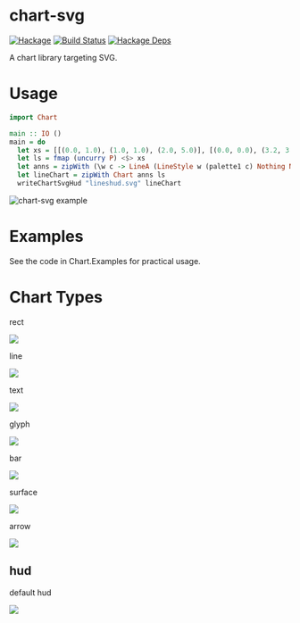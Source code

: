 chart-svg
=========
[![Hackage](https://img.shields.io/hackage/v/chart-svg.svg)](https://hackage.haskell.org/package/chart-svg)
[![Build Status](https://github.com/tonyday567/chart-svg/workflows/haskell-ci/badge.svg)](https://github.com/tonyday567/chart-svg/actions?query=workflow%3Ahaskell-ci) [![Hackage Deps](https://img.shields.io/hackage-deps/v/chart-svg.svg)](http://packdeps.haskellers.com/reverse/chart-svg)

A chart library targeting SVG.

Usage
===

``` haskell
import Chart

main :: IO ()
main = do
  let xs = [[(0.0, 1.0), (1.0, 1.0), (2.0, 5.0)], [(0.0, 0.0), (3.2, 3.0)], [(0.5, 4.0), (0.5, 0)]] :: [[(Double, Double)]]
  let ls = fmap (uncurry P) <$> xs
  let anns = zipWith (\w c -> LineA (LineStyle w (palette1 c) Nothing Nothing Nothing Nothing)) [0.015, 0.03, 0.01] [0..2]
  let lineChart = zipWith Chart anns ls
  writeChartSvgHud "lineshud.svg" lineChart
```

![chart-svg example](other/line.svg)

Examples
===

See the code in Chart.Examples for practical usage.

Chart Types
===

rect

![](other/rect.svg)

line

![](other/line.svg)

text

![](other/text.svg)

glyph

![](other/glyphs.svg)

bar

![](other/bar.svg)

surface

![](other/surface.svg)

arrow

![](other/arrow.svg)

hud
---

default hud

![](other/hudoptions.svg)




